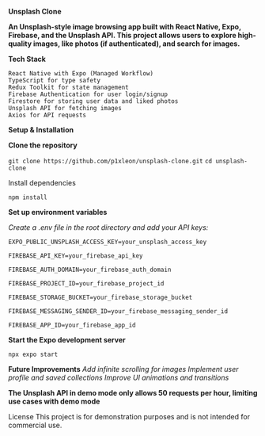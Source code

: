 **Unsplash Clone**

**An Unsplash-style image browsing app built with React Native, Expo, Firebase, and the Unsplash API. This project allows users to explore high-quality images, like photos (if authenticated), and search for images.**

**Tech Stack**

    React Native with Expo (Managed Workflow)
    TypeScript for type safety
    Redux Toolkit for state management
    Firebase Authentication for user login/signup
    Firestore for storing user data and liked photos
    Unsplash API for fetching images
    Axios for API requests


**Setup & Installation**

**Clone the repository**

`git clone https://github.com/p1xleon/unsplash-clone.git`
`cd unsplash-clone`

Install dependencies

`npm install`

**Set up environment variables**

*Create a .env file in the root directory and add your API keys:*

`EXPO_PUBLIC_UNSPLASH_ACCESS_KEY=your_unsplash_access_key`

`FIREBASE_API_KEY=your_firebase_api_key`

`FIREBASE_AUTH_DOMAIN=your_firebase_auth_domain`

`FIREBASE_PROJECT_ID=your_firebase_project_id`

`FIREBASE_STORAGE_BUCKET=your_firebase_storage_bucket`

`FIREBASE_MESSAGING_SENDER_ID=your_firebase_messaging_sender_id`

`FIREBASE_APP_ID=your_firebase_app_id`


**Start the Expo development server**

`npx expo start`

**Future Improvements**
*Add infinite scrolling for images*
*Implement user profile and saved collections*
*Improve UI animations and transitions*

**The Unsplash API in demo mode only allows 50 requests per hour, limiting use cases with demo mode**

License
This project is for demonstration purposes and is not intended for commercial use.
